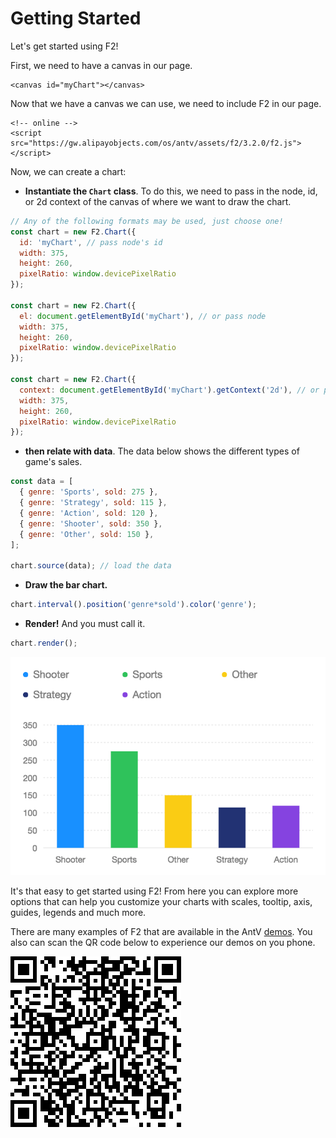 # Getting Started

Let's get started using F2!

First, we need to have a canvas in our page.

```markup
<canvas id="myChart"></canvas>
```

Now that we have a canvas we can use, we need to include F2 in our page.

```markup
<!-- online -->
<script src="https://gw.alipayobjects.com/os/antv/assets/f2/3.2.0/f2.js"></script>
```

Now, we can create a chart:

* **Instantiate the `Chart` class**. To do this, we need to pass in the node, id, or 2d context of the canvas of where we want to draw the chart.

```javascript
// Any of the following formats may be used, just choose one!
const chart = new F2.Chart({
  id: 'myChart', // pass node's id
  width: 375,
  height: 260,
  pixelRatio: window.devicePixelRatio
});

const chart = new F2.Chart({
  el: document.getElementById('myChart'), // or pass node
  width: 375,
  height: 260,
  pixelRatio: window.devicePixelRatio
});

const chart = new F2.Chart({
  context: document.getElementById('myChart').getContext('2d'), // or pass 2d context of the canvas 
  width: 375,
  height: 260,
  pixelRatio: window.devicePixelRatio
});
```

* **then relate with data**. The data below shows the different types of game's sales.

```javascript
const data = [ 
  { genre: 'Sports', sold: 275 },
  { genre: 'Strategy', sold: 115 },
  { genre: 'Action', sold: 120 },
  { genre: 'Shooter', sold: 350 },
  { genre: 'Other', sold: 150 },
];

chart.source(data); // load the data
```

* **Draw the bar chart.**

```javascript
chart.interval().position('genre*sold').color('genre');
```

* **Render!** And you must call it.

```javascript
chart.render();
```

![](.gitbook/assets/image%20%2818%29.png)

It's that easy to get started using F2! From here you can explore more options that can help you customize your charts with scales, tooltip, axis, guides, legends and much more.

There are many examples of F2 that are available in the AntV [demos](https://antv.alipay.com/zh-cn/f2/3.x/demo/index.html). You also can scan the QR code below to experience our demos on you phone.

![](.gitbook/assets/image%20%286%29.png)

